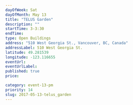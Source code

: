 ```yaml
---
dayOfWeek: Sat
dayOfMonth: May 13
title: "TELUS Garden"
description: ""
startTime: 3-3:30
endTime: 
type: Open Buildings
address: "510 West Georgia St., Vancouver, BC, Canada"
addressLabel: 510 West Georgia St.
latitude: 49.281539
longitude: -123.116655
eventUrl: 
eventUrlLabel: 
published: true
price: 

category: event-13-pm
priority: 14
slug: 2017-05-13-telus_garden
---
```

